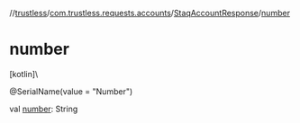 //[trustless](../../../index.md)/[com.trustless.requests.accounts](../index.md)/[StaqAccountResponse](index.md)/[number](number.md)

# number

[kotlin]\

@SerialName(value = &quot;Number&quot;)

val [number](number.md): String
